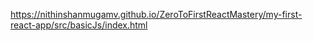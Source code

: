 https://nithinshanmugamv.github.io/ZeroToFirstReactMastery/my-first-react-app/src/basicJs/index.html
